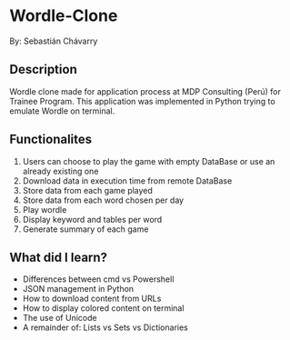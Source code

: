 # Wordle-Clone
By: Sebastián Chávarry

## Description
Wordle clone made for application process at MDP Consulting (Perú) for Trainee Program. This application was implemented in Python trying to emulate Wordle on terminal.

## Functionalites 

1. Users can choose to play the game with empty DataBase or use an already existing one
2. Download data in execution time from remote DataBase
3. Store data from each game played
4. Store data from each word chosen per day
5. Play wordle 
6. Display keyword and tables per word 
7. Generate summary of each game 

## What did I learn? 

- Differences between cmd vs Powershell
- JSON management in Python
- How to download content from URLs
- How to display colored content on terminal
- The use of Unicode 
- A remainder of: Lists vs Sets vs Dictionaries 
